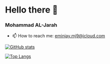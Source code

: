 # Hello there 👋
### Mohammad AL-Jarah
- 📫 How to reach me: eminjay.mj9@icloud.com

[![GitHub stats](https://github-readme-stats.vercel.app/api?username=mohammadaljarah)](https://github.com/mohammadaljarah/github-readme-stats)


[![Top Langs](https://github-readme-stats.vercel.app/api/top-langs/?username=mohammadaljarah)](https://github.com/mohammadaljarah/github-readme-stats)

<!--
**mohammadaljarah/mohammadaljarah** is a ✨ _special_ ✨ repository because its `README.md` (this file) appears on your GitHub profile.

Here are some ideas to get you started:

- 🔭 I’m currently working on ...
- 🌱 I’m currently learning ...
- 👯 I’m looking to collaborate on ...
- 💬 Ask me about ...
- 📫 How to reach me ...
- 😄 Pronouns: ...
- ⚡ Fun fact: ...
-->
